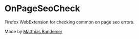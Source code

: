 # OnPageSeoCheck
Firefox WebExtension for checking common on page seo errors.

Made by [Matthias Bandemer](https://bandemer.dev)

